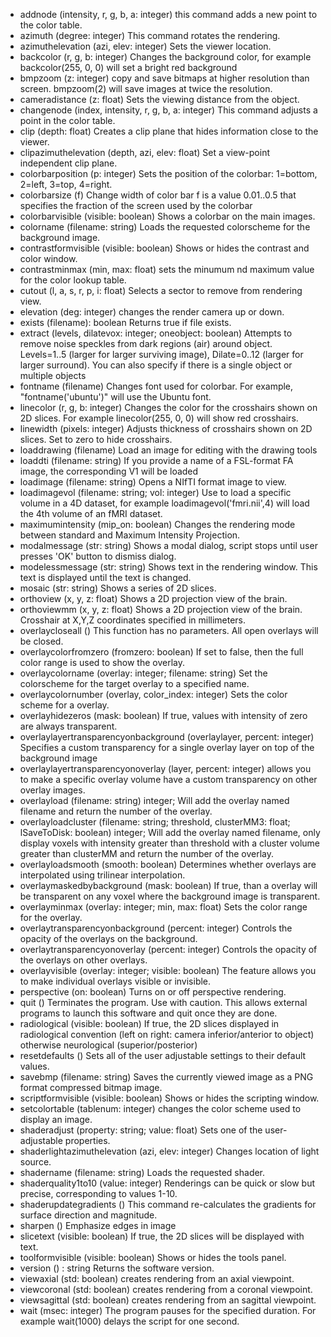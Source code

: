  - addnode (intensity, r, g, b, a: integer) this command adds a new point to the color table.
 - azimuth (degree: integer) This command rotates the rendering.
 - azimuthelevation (azi, elev: integer) Sets the viewer location.
 - backcolor (r, g, b: integer) Changes the background color, for example backcolor(255, 0, 0) will set a bright red background
 - bmpzoom (z: integer) copy and save bitmaps at higher resolution than screen. bmpzoom(2) will save images at twice the resolution.
 - cameradistance (z: float) Sets the viewing distance from the object.
 - changenode (index, intensity, r, g, b, a: integer) This command adjusts a point in the color table.
 - clip (depth: float) Creates a clip plane that hides information close to the viewer.
 - clipazimuthelevation (depth, azi, elev: float) Set a view-point independent clip plane.
 - colorbarposition (p: integer) Sets the position of the colorbar: 1=bottom, 2=left, 3=top, 4=right.
 - colorbarsize (f) Change width of color bar f is a value 0.01..0.5 that specifies the fraction of the screen used by the colorbar
 - colorbarvisible (visible: boolean) Shows a colorbar on the main images.
 - colorname (filename: string) Loads  the requested colorscheme for the background image.
 - contrastformvisible (visible: boolean) Shows or hides the contrast and color window.
 - contrastminmax (min, max: float) sets the minumum nd maximum value for the color lookup table.
 - cutout (l, a, s, r, p, i: float) Selects a sector to remove from rendering view.
 - elevation (deg: integer) changes the render camera up or down.
 - exists (filename): boolean Returns true if file exists.
 - extract (levels, dilatevox: integer; oneobject: boolean) Attempts to remove noise speckles from dark regions (air) around object. Levels=1..5 (larger for larger surviving image), Dilate=0..12 (larger for larger surround). You can also specify if there is a single object or multiple objects
 - fontname (filename) Changes font used for colorbar. For example, "fontname('ubuntu')" will use the Ubuntu font.
 - linecolor (r, g, b: integer) Changes the color for the crosshairs shown on 2D slices. For example linecolor(255, 0, 0) will show red crosshairs.
 - linewidth (pixels: integer) Adjusts thickness of crosshairs shown on 2D slices. Set to zero to hide crosshairs.
 - loaddrawing (filename) Load an image for editing with the drawing tools
 - loaddti (filename: string) If you provide a name of a FSL-format FA image, the corresponding V1 will be loaded
 - loadimage (filename: string) Opens a NIfTI format image to view.
 - loadimagevol (filename: string; vol: integer) Use to load a specific volume in a 4D dataset, for example loadimagevol('fmri.nii',4) will load the 4th volume of an fMRI dataset.
 - maximumintensity (mip_on: boolean) Changes the rendering mode between standard and Maximum Intensity Projection.
 - modalmessage (str: string) Shows a modal dialog, script stops until user presses 'OK' button to dismiss dialog.
 - modelessmessage (str: string) Shows text in the rendering window. This text is displayed until the text is changed.
 - mosaic (str: string) Shows a series of 2D slices.
 - orthoview (x, y, z: float) Shows a 2D projection view of the brain.
 - orthoviewmm (x, y, z: float) Shows a 2D projection view of the brain. Crosshair at X,Y,Z coordinates specified in millimeters.
 - overlaycloseall () This function has no parameters. All open overlays will be closed.
 - overlaycolorfromzero (fromzero: boolean) If set to false, then the full color range is used to show the overlay.
 - overlaycolorname (overlay: integer; filename: string) Set the colorscheme for the target overlay to a specified name.
 - overlaycolornumber (overlay, color_index: integer) Sets the color scheme for a overlay.
 - overlayhidezeros (mask: boolean) If true, values with intensity of zero are always transparent.
 - overlaylayertransparencyonbackground (overlaylayer, percent: integer) Specifies a custom transparency for a single overlay layer on top of the background image
 - overlaylayertransparencyonoverlay (layer, percent: integer) allows you to make a specific overlay volume have a custom transparency on other overlay images.
 - overlayload (filename: string) integer; Will add the overlay named filename and return the number of the overlay.
 - overlayloadcluster (filename: string; threshold, clusterMM3: float; lSaveToDisk: boolean) integer; Will add the overlay named filename, only display voxels with intensity greater than threshold with a cluster volume greater than clusterMM and return the number of the overlay.
 - overlayloadsmooth (smooth: boolean) Determines whether overlays are interpolated using trilinear interpolation.
 - overlaymaskedbybackground (mask: boolean) If true, than a overlay will be transparent on any voxel where the background image is transparent.
 - overlayminmax (overlay: integer; min, max: float) Sets the color range for the overlay.
 - overlaytransparencyonbackground (percent: integer) Controls the opacity of the overlays on the background.
 - overlaytransparencyonoverlay (percent: integer) Controls the opacity of the overlays on other overlays.
 - overlayvisible (overlay: integer; visible: boolean) The feature allows you to make individual overlays visible or invisible.
 - perspective (on: boolean) Turns on or off perspective rendering.
 - quit () Terminates the program. Use with caution. This allows external programs to launch this software and quit once they are done.
 - radiological (visible: boolean) If true, the 2D slices displayed in radiological convention (left on right: camera inferior/anterior to object) otherwise neurological (superior/posterior)
 - resetdefaults () Sets all of the user adjustable settings to their default values.
 - savebmp (filename: string) Saves the currently viewed image as a PNG format compressed bitmap image.
 - scriptformvisible (visible: boolean) Shows or hides the scripting window.
 - setcolortable (tablenum: integer) changes the color scheme used to display an image.
 - shaderadjust (property: string; value: float) Sets one of the user-adjustable properties.
 - shaderlightazimuthelevation (azi, elev: integer) Changes location of light source.
 - shadername (filename: string) Loads the requested shader.
 - shaderquality1to10 (value: integer) Renderings can be quick or slow but precise, corresponding to values 1-10.
 - shaderupdategradients () This command re-calculates the gradients for surface direction and magnitude.
 - sharpen () Emphasize edges in image
 - slicetext (visible: boolean) If true, the 2D slices will be displayed with text.
 - toolformvisible (visible: boolean) Shows or hides the tools panel.
 - version () : string Returns the software version.
 - viewaxial (std: boolean) creates rendering from an axial viewpoint.
 - viewcoronal (std: boolean) creates rendering from a coronal viewpoint.
 - viewsagittal (std: boolean) creates rendering from an sagittal viewpoint.
 - wait (msec: integer) The program pauses for the specified duration. For example wait(1000) delays the script for one second.